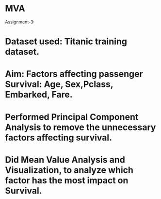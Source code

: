 # MVA
Assignment-3: 
# Dataset used: Titanic training dataset.
# Aim: Factors affecting passenger Survival: Age, Sex,Pclass, Embarked, Fare.
# Performed Principal Component Analysis to remove the unnecessary factors affecting survival.
# Did Mean Value Analysis and Visualization, to analyze which factor has the most impact on Survival.
